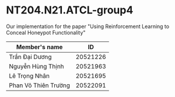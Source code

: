 # NT204.N21.ATCL-group4

Our implementation for the paper "Using Reinforcement Learning to Conceal Honeypot Functionality"

| Member's name        | ID       |
| -------------------- | -------- |
| Trần Đại Dương       | 20521226 |
| Nguyễn Hùng Thịnh    | 20521963 |
| Lê Trọng Nhân        | 20521695 |
| Phan Võ Thiên Trường | 20522091 |

